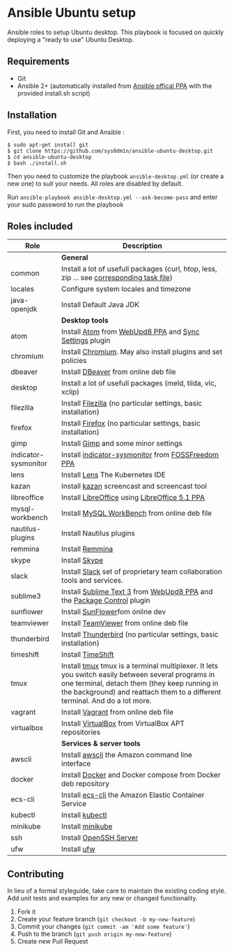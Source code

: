 # Ansible Ubuntu setup
Ansible roles to setup Ubuntu desktop. This playbook is focused on quickly deploying a "ready to use" Ubuntu Desktop.


## Requirements
- Git
- Ansible 2+ (automatically installed from [Ansible offical PPA](https://launchpad.net/~ansible/+archive/ubuntu/ansible) with the provided install.sh script)


## Installation
First, you need to install Git and Ansible :
```
$ sudo apt-get install git
$ git clone https://github.com/sys0dm1n/ansible-ubuntu-desktop.git
$ cd ansible-ubuntu-desktop
$ bash ./install.sh
```

Then you need to customize the playbook `ansible-desktop.yml` (or create a new one) to suit your needs. All roles are disabled by default.

Run `ansible-playbook ansible-desktop.yml --ask-become-pass` and enter your sudo password to run the playbook

## Roles included

| Role                     | Description|
| ------------------------ | ------------------------------------------------------------------------------------------------------------------------------------------------------------------------------------------------------------------------------------------------------------------------------------------------------------------------------------- |
|                                   |**General**|
| common                   | Install a lot of usefull packages (curl, htop, less, zip ... see [corresponding task file](https://github.com/sys0dm1n/ansible-ubuntu-desktop/blob/master/roles/common/tasks/main.yml)) |
| locales                  | Configure system locales and timezone |
| java-openjdk             | Install Default Java JDK|
|                               | **Desktop tools** |
| atom                     | Install [Atom](https://atom.io/) from [WebUpd8 PPA](https://launchpad.net/~webupd8team/+archive/ubuntu/atom) and [Sync Settings](https://atom.io/packages/sync-settings) plugin  |
| chromium                 | Install [Chromium](https://www.chromium.org/). May also install plugins and set policies       |
| dbeaver                  | Install [DBeaver](http://dbeaver.jkiss.org/) from online deb file |
| desktop                  | Install a lot of usefull packages (meld, tilda, vlc, xclip)|
| filezilla                | Install [Filezilla](https://filezilla-project.org/) (no particular settings, basic installation) | 
| firefox                  | Install [Firefox](https://www.mozilla.org/firefox/) (no particular settings, basic installation) | 
| gimp                     | Install [Gimp](https://www.gimp.org/) and some minor settings |
| indicator-sysmonitor     | Install [indicator-sysmonitor](https://github.com/fossfreedom/indicator-sysmonitor) from [FOSSFreedom PPA](https://launchpad.net/~fossfreedom/+archive/ubuntu/indicator-sysmonitor)                                                                                                                                                   |
| lens     | Install [Lens](https://k8slens.dev/) The Kubernetes IDE |
| kazan               | Install [kazan](https://launchpad.net/kazam) screencast and screencast tool|
| libreoffice     | Install [LibreOffice](https://www.libreoffice.org/) using [LibreOffice 5.1 PPA](https://launchpad.net/~libreoffice/+archive/ubuntu/libreoffice-5-1) |
| mysql-workbench          | Install [MySQL WorkBench](https://www.mysql.fr/products/workbench/) from online deb file| 
| nautilus-plugins         | Install Nautilus plugins|
| remmina                  | Install [Remmina](http://www.remmina.org/) |
| skype                    | Install [Skype](https://www.skype.com/)    |
| slack                    | Install [Slack](https://slack.com/) set of proprietary team collaboration tools and services.   |
| sublime3                 | Install [Sublime Text 3](https://www.sublimetext.com/3) from [WebUpd8 PPA](https://launchpad.net/~webupd8team/+archive/ubuntu/sublime-text-3) and the [Package Control](https://packagecontrol.io/) plugin   |
| sunflower                | Install [SunFlower](http://sunflower-fm.org/download)fom online dev|
| teamviewer               | Install [TeamViewer](https://www.teamviewer.com/) from online deb file|
| thunderbird              | Install [Thunderbird](https://www.mozilla.org/thunderbird/) (no particular settings, basic installation) |
| timeshift                | Install [TimeShift](https://github.com/teejee2008/timeshift) |
| tmux                     | Install [tmux](https://github.com/tmux/tmux/wiki) tmux is a terminal multiplexer. It lets you switch easily between several programs in one terminal, detach them (they keep running in the background) and reattach them to a different terminal. And do a lot more. |
| vagrant                  | Install [Vagrant](https://www.vagrantup.com/) from online deb file|
| virtualbox               | Install [VirtualBox](https://www.virtualbox.org/) from VirtualBox APT repositories | 
|                               | **Services & server tools** |
| awscli                  | Install [awscli](https://docs.aws.amazon.com/cli/latest/userguide/installing.html) the Amazon command line interface |
| docker                  | Install [Docker](https://www.docker.com/) and Docker compose from Docker deb repository|
| ecs-cli                 | Install [ecs-cli](https://docs.aws.amazon.com/AmazonECS/latest/developerguide/ECS_CLI_installation.html) the Amazon Elastic Container Service|
| kubectl| Install [kubectl](https://kubernetes.io/docs/tasks/tools/install-kubectl/#install-kubectl)  |
| minikube                   | Install [minikube](https://kubernetes.io/docs/tasks/tools/install-minikube/)  |
| ssh                      | Install [OpenSSH Server](http://www.openssh.com/)      | 
|ufw                   | Install [ufw](https://help.ubuntu.com/community/UFW) |

## Contributing
In lieu of a formal styleguide, take care to maintain the existing coding style. Add unit tests and examples for any new or changed functionality.

1. Fork it
2. Create your feature branch (`git checkout -b my-new-feature`)
3. Commit your changes (`git commit -am 'Add some feature'`)
4. Push to the branch (`git push origin my-new-feature`)
5. Create new Pull Request
